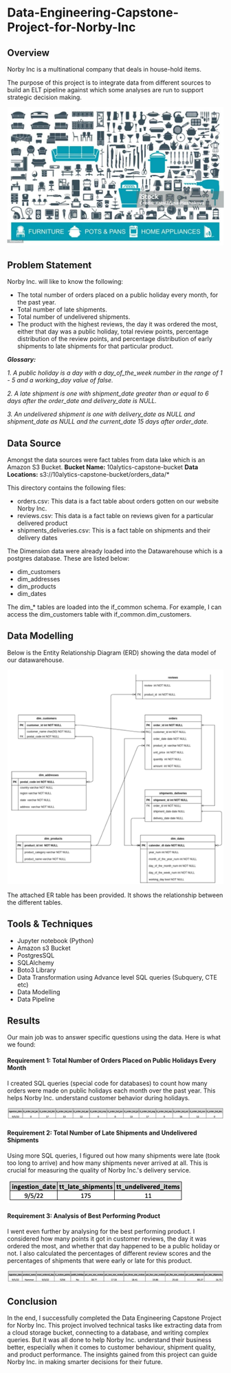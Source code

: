 # Data-Engineering-Capstone-Project-for-Norby-Inc

## Overview
Norby Inc is a multinational company that deals in house-hold items. 

The purpose of this project is to integrate data from different sources to build an ELT pipeline against which some analyses are run to support strategic decision making. 

![](introduction.jpeg)

## Problem Statement
Norby Inc. will like to know the following:

-	The total number of orders placed on a public holiday every month, for the past year.
-	Total number of late shipments.
-	Total number of undelivered shipments.
-	The product with the highest reviews, the day it was ordered the most, either that day was a public holiday, total review points, percentage distribution of the review points, and percentage distribution of early shipments to late shipments for that particular product.

**_Glossary:_**

_1.	A public holiday is a day with a day_of_the_week number in the range of 1 - 5 and a working_day value of false._

_2.	A late shipment is one with shipment_date greater than or equal to 6 days after the 
order_date and delivery_date is NULL._

_3.	An undelivered shipment is one with delivery_date as NULL and shipment_date as NULL and the current_date 15 days after order_date._

## Data Source
Amongst the data sources were fact tables from data lake which is an Amazon S3 Bucket.
**Bucket Name:** 10alytics-capstone-bucket
**Data Locations:** s3://10alytics-capstone-bucket/orders_data/* 

This directory contains the following files:
- orders.csv: This data is a fact table about orders gotten on our website Norby Inc. 
- reviews.csv: This data is a fact table on reviews given for a particular delivered product 
- shipments_deliveries.csv: This is a fact table on shipments and their delivery dates

The Dimension data were already loaded into the Datawarehouse which is a postgres database. These are listed below:
- dim_customers
- dim_addresses
- dim_products
- dim_dates

The dim_* tables are loaded into the if_common schema. For example, I can access the dim_customers table with if_common.dim_customers.

## Data Modelling
Below is the Entity Relationship Diagram (ERD) showing the data model of our datawarehouse.

![](model.png)

The attached ER table has been provided. It shows the relationship between the different tables.

## Tools & Techniques
- Jupyter notebook (Python)
- Amazon s3 Bucket
- PostgresSQL
- SQLAlchemy
- Boto3 Library
- Data Transformation using Advance level SQL queries (Subquery, CTE etc)
- Data Modelling
- Data Pipeline

## Results
Our main job was to answer specific questions using the data. Here is what we found:

#### Requirement 1: Total Number of Orders Placed on Public Holidays Every Month
I created SQL queries (special code for databases) to count how many orders were made on public holidays each month over the past year. This helps Norby Inc. understand customer behavior during holidays.

![](holiday_orders.png)

#### Requirement 2: Total Number of Late Shipments and Undelivered Shipments
Using more SQL queries, I figured out how many shipments were late (took too long to arrive) and how many shipments never arrived at all. This is crucial for measuring the quality of Norby Inc.'s delivery service.

![](aggregated_shipments.png)

#### Requirement 3: Analysis of Best Performing Product
I went even further by analysing for the best performing product. I considered how many points it got in customer reviews, the day it was ordered the most, and whether that day happened to be a public holiday or not. I also calculated the percentages of different review scores and the percentages of shipments that were early or late for this product.

![](best_product.png)

## Conclusion
In the end, I successfully completed the Data Engineering Capstone Project for Norby Inc. This project involved technical tasks like extracting data from a cloud storage bucket, connecting to a database, and writing complex queries. But it was all done to help Norby Inc. understand their business better, especially when it comes to customer behaviour, shipment quality, and product performance. The insights gained from this project can guide Norby Inc. in making smarter decisions for their future.
